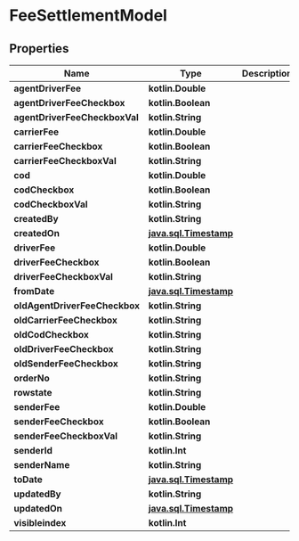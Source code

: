 
# FeeSettlementModel

## Properties
Name | Type | Description | Notes
------------ | ------------- | ------------- | -------------
**agentDriverFee** | **kotlin.Double** |  |  [optional]
**agentDriverFeeCheckbox** | **kotlin.Boolean** |  |  [optional]
**agentDriverFeeCheckboxVal** | **kotlin.String** |  |  [optional]
**carrierFee** | **kotlin.Double** |  |  [optional]
**carrierFeeCheckbox** | **kotlin.Boolean** |  |  [optional]
**carrierFeeCheckboxVal** | **kotlin.String** |  |  [optional]
**cod** | **kotlin.Double** |  |  [optional]
**codCheckbox** | **kotlin.Boolean** |  |  [optional]
**codCheckboxVal** | **kotlin.String** |  |  [optional]
**createdBy** | **kotlin.String** |  |  [optional]
**createdOn** | [**java.sql.Timestamp**](java.sql.Timestamp.md) |  |  [optional]
**driverFee** | **kotlin.Double** |  |  [optional]
**driverFeeCheckbox** | **kotlin.Boolean** |  |  [optional]
**driverFeeCheckboxVal** | **kotlin.String** |  |  [optional]
**fromDate** | [**java.sql.Timestamp**](java.sql.Timestamp.md) |  |  [optional]
**oldAgentDriverFeeCheckbox** | **kotlin.String** |  |  [optional]
**oldCarrierFeeCheckbox** | **kotlin.String** |  |  [optional]
**oldCodCheckbox** | **kotlin.String** |  |  [optional]
**oldDriverFeeCheckbox** | **kotlin.String** |  |  [optional]
**oldSenderFeeCheckbox** | **kotlin.String** |  |  [optional]
**orderNo** | **kotlin.String** |  |  [optional]
**rowstate** | **kotlin.String** |  |  [optional]
**senderFee** | **kotlin.Double** |  |  [optional]
**senderFeeCheckbox** | **kotlin.Boolean** |  |  [optional]
**senderFeeCheckboxVal** | **kotlin.String** |  |  [optional]
**senderId** | **kotlin.Int** |  |  [optional]
**senderName** | **kotlin.String** |  |  [optional]
**toDate** | [**java.sql.Timestamp**](java.sql.Timestamp.md) |  |  [optional]
**updatedBy** | **kotlin.String** |  |  [optional]
**updatedOn** | [**java.sql.Timestamp**](java.sql.Timestamp.md) |  |  [optional]
**visibleindex** | **kotlin.Int** |  |  [optional]



